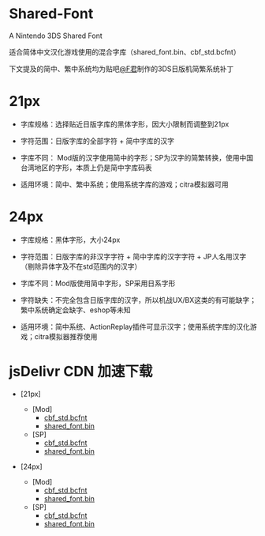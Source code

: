 # Shared-Font
A Nintendo 3DS Shared Font

适合简体中文汉化游戏使用的混合字库（shared_font.bin、cbf_std.bcfnt）

下文提及的简中、繁中系统均为贴吧[@F君](https://tieba.baidu.com/home/main/?un=VCMOD55)制作的3DS日版机简繁系统补丁

# 21px
- 字库规格：选择贴近日版字库的黑体字形，因大小限制而调整到21px

- 字符范围：日版字库的全部字符 + 简中字库的汉字

- 字库不同： Mod版的汉字使用简中的字形；SP为汉字的简繁转换，使用中国台湾地区的字形，本质上仍是简中字库码表

- 适用环境：简中、繁中系统；使用系统字库的游戏；citra模拟器可用

# 24px
- 字库规格：黑体字形，大小24px

- 字符范围：日版字库的非汉字字符 + 简中字库的汉字字符 + JP人名用汉字（剔除异体字及不在std范围内的汉字）

- 字库不同：Mod版使用简中字形，SP采用日系字形

- 字符缺失：不完全包含日版字库的汉字，所以机战UX/BX这类的有可能缺字；繁中系统确定会缺字、eshop等未知

- 适用环境：简中系统、ActionReplay插件可显示汉字；使用系统字库的汉化游戏；citra模拟器推荐使用

# jsDelivr CDN 加速下载
* [21px]
  * [Mod]
    * [cbf_std.bcfnt](https://cdn.jsdelivr.net/gh/rcyggdra/Shared-Font/21px/Mod/cbf_std.bcfnt)
    * [shared_font.bin](https://cdn.jsdelivr.net/gh/rcyggdra/Shared-Font/21px/Mod/shared_font.bin)
  * [SP]
    * [cbf_std.bcfnt](https://cdn.jsdelivr.net/gh/rcyggdra/Shared-Font/21px/SP/cbf_std.bcfnt)
    * [shared_font.bin](https://cdn.jsdelivr.net/gh/rcyggdra/Shared-Font/21px/SP/shared_font.bin)

* [24px]
  * [Mod]
    * [cbf_std.bcfnt](https://cdn.jsdelivr.net/gh/rcyggdra/Shared-Font/24px/Mod/cbf_std.bcfnt)
    * [shared_font.bin](https://cdn.jsdelivr.net/gh/rcyggdra/Shared-Font/24px/Mod/shared_font.bin)
  * [SP]
    * [cbf_std.bcfnt](https://cdn.jsdelivr.net/gh/rcyggdra/Shared-Font/24px/SP/cbf_std.bcfnt)
    * [shared_font.bin](https://cdn.jsdelivr.net/gh/rcyggdra/Shared-Font/24px/SP/shared_font.bin)
